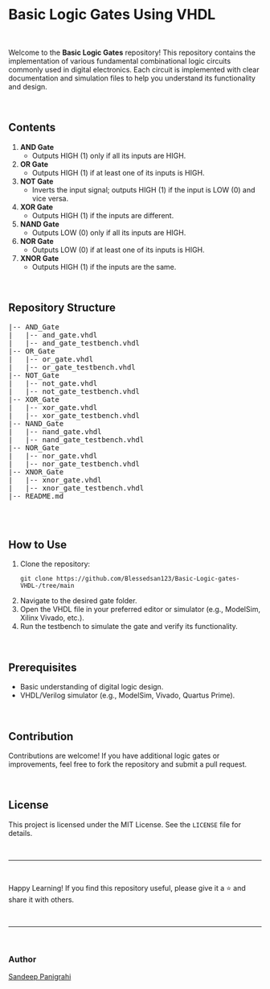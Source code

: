 <br>
    <h1>Basic Logic Gates Using VHDL </h1>
<br>
    <p>Welcome to the <strong>Basic Logic Gates</strong> repository! This repository contains the implementation of various fundamental combinational logic circuits commonly used in digital electronics. Each circuit is implemented with clear documentation and simulation files to help you understand its functionality and design.</p>
<br>
    <h2>Contents</h2>
    <ol>
        <li><strong>AND Gate</strong>
            <ul>
                <li>Outputs HIGH (1) only if all its inputs are HIGH.</li>
            </ul>
        </li>
        <li><strong>OR Gate</strong>
            <ul>
                <li>Outputs HIGH (1) if at least one of its inputs is HIGH.</li>
            </ul>
        </li>
        <li><strong>NOT Gate</strong>
            <ul>
                <li>Inverts the input signal; outputs HIGH (1) if the input is LOW (0) and vice versa.</li>
            </ul>
        </li>
        <li><strong>XOR Gate</strong>
            <ul>
                <li>Outputs HIGH (1) if the inputs are different.</li>
            </ul>
        </li>
        <li><strong>NAND Gate</strong>
            <ul>
                <li>Outputs LOW (0) only if all its inputs are HIGH.</li>
            </ul>
        </li>
        <li><strong>NOR Gate</strong>
            <ul>
                <li>Outputs LOW (0) if at least one of its inputs is HIGH.</li>
            </ul>
        </li>
        <li><strong>XNOR Gate</strong>
            <ul>
                <li>Outputs HIGH (1) if the inputs are the same.</li>
            </ul>
        </li>
    </ol>
<br>
    <h2>Repository Structure</h2>
    <pre>
|-- AND_Gate
|   |-- and_gate.vhdl
|   |-- and_gate_testbench.vhdl
|-- OR_Gate
|   |-- or_gate.vhdl
|   |-- or_gate_testbench.vhdl
|-- NOT_Gate
|   |-- not_gate.vhdl
|   |-- not_gate_testbench.vhdl
|-- XOR_Gate
|   |-- xor_gate.vhdl
|   |-- xor_gate_testbench.vhdl
|-- NAND_Gate
|   |-- nand_gate.vhdl
|   |-- nand_gate_testbench.vhdl
|-- NOR_Gate
|   |-- nor_gate.vhdl
|   |-- nor_gate_testbench.vhdl
|-- XNOR_Gate
|   |-- xnor_gate.vhdl
|   |-- xnor_gate_testbench.vhdl
|-- README.md
    </pre>
<br>
    <h2>How to Use</h2>
    <ol>
        <li>Clone the repository:
            <pre><code>git clone https://github.com/Blessedsan123/Basic-Logic-gates-VHDL-/tree/main</code></pre>
        </li>
        <li>Navigate to the desired gate folder.</li>
        <li>Open the VHDL file in your preferred editor or simulator (e.g., ModelSim, Xilinx Vivado, etc.).</li>
        <li>Run the testbench to simulate the gate and verify its functionality.</li>
    </ol>
<br>
    <h2>Prerequisites</h2>
    <ul>
        <li>Basic understanding of digital logic design.</li>
        <li>VHDL/Verilog simulator (e.g., ModelSim, Vivado, Quartus Prime).</li>
    </ul>
<br>
    <h2>Contribution</h2>
    <p>Contributions are welcome! If you have additional logic gates or improvements, feel free to fork the repository and submit a pull request.</p>
<br>
    <h2>License</h2>
    <p>This project is licensed under the MIT License. See the <code>LICENSE</code> file for details.</p>
<br>
    <hr>
    <br>
    <p>Happy Learning! If you find this repository useful, please give it a ⭐ and share it with others.</p>
<br>
    <hr>
<br>
    <h3>Author</h3>
    <p><a href="https://github.com/Blessedsan123">Sandeep Panigrahi</a></p>
